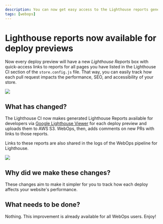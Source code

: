 ```yaml
---
description: You can now get easy access to the Lighthouse reports generated by WebOps, for all pages you have listed in the Lighthouse CI section of the `store.config.js` file.
tags: [webops]
---
```


# Lighthouse reports now available for deploy previews

Now every deploy preview will have a new *Lighthouse Reports* box with quick-access links to reports for all pages you have listed in the Lighthouse CI section of the `store.config.js` file. That way, you can easily track how each pull request impacts the performance, SEO, and accessibility of your store.

![](https://vtexhelp.vtexassets.com/assets/docs/src/lighthouse-reports___209781e761b4c873d78f39dbdd1dc6f6.png)

## What has changed?

The Lighthouse CI now makes generated Lighthouse Reports available for developers via [Google Lighthouse Viewer](https://googlechrome.github.io/lighthouse/viewer/) for each deploy preview and uploads them to AWS S3. WebOps, then, adds comments on new PRs with links to those reports. 

Links to these reports are also shared in the logs of the WebOps pipeline for Lighthouse.

![](https://vtexhelp.vtexassets.com/assets/docs/src/lighthouse-reports-pipeline___b7cbe4ee2a532bc8fc576e16c8cb24e0.png)

## Why did we make these changes?

These changes aim to make it simpler for you to track how each deploy affects your website's performance.

## What needs to be done?

Nothing. This improvement is already available for all WebOps users. Enjoy!